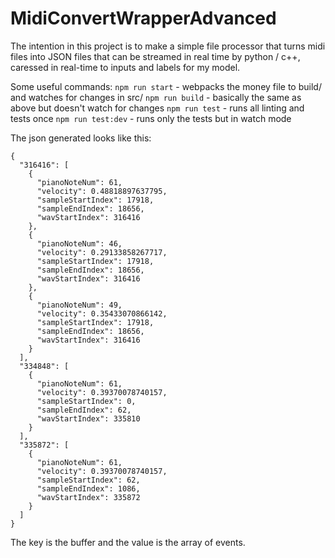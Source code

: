# MidiConvertWrapperAdvanced
The intention in this project is to make a simple file processor that turns midi files into JSON files that can be streamed in real time by python / c++, caressed in real-time to inputs and labels for my model.

Some useful commands:
`npm run start` - webpacks the money file to build/ and watches for changes in src/
`npm run build` - basically the same as above but doesn't watch for changes
`npm run test` - runs all linting and tests once
`npm run test:dev` - runs only the tests but in watch mode

The json generated looks like this:
```
{
  "316416": [
    {
      "pianoNoteNum": 61,
      "velocity": 0.48818897637795,
      "sampleStartIndex": 17918,
      "sampleEndIndex": 18656,
      "wavStartIndex": 316416
    },
    {
      "pianoNoteNum": 46,
      "velocity": 0.29133858267717,
      "sampleStartIndex": 17918,
      "sampleEndIndex": 18656,
      "wavStartIndex": 316416
    },
    {
      "pianoNoteNum": 49,
      "velocity": 0.35433070866142,
      "sampleStartIndex": 17918,
      "sampleEndIndex": 18656,
      "wavStartIndex": 316416
    }
  ],
  "334848": [
    {
      "pianoNoteNum": 61,
      "velocity": 0.39370078740157,
      "sampleStartIndex": 0,
      "sampleEndIndex": 62,
      "wavStartIndex": 335810
    }
  ],
  "335872": [
    {
      "pianoNoteNum": 61,
      "velocity": 0.39370078740157,
      "sampleStartIndex": 62,
      "sampleEndIndex": 1086,
      "wavStartIndex": 335872
    }
  ]
}
```
The key is the buffer and the value is the array of events.

